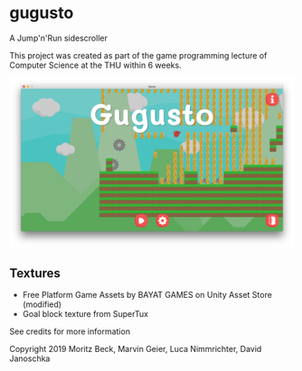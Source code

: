 # gugusto
A Jump'n'Run sidescroller

This project was created as part of the game programming lecture of Computer Science at the THU within 6 weeks.

![gugusto game screenshot](Readme%20Assets/screenshot.png "Game screenshot")

## Textures
* Free Platform Game Assets by BAYAT GAMES on Unity Asset Store (modified)
* Goal block texture from SuperTux

See credits for more information

Copyright 2019 Moritz Beck, Marvin Geier, Luca Nimmrichter, David Janoschka
